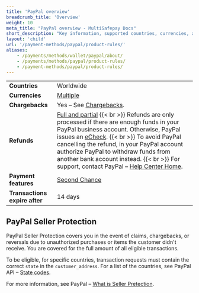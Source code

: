 ```yaml
---
title: 'PayPal overview'
breadcrumb_title: 'Overview'
weight: 10
meta_title: "PayPal overview - MultiSafepay Docs"
short_description: "Key information, supported countries, currencies, and features"
layout: 'child'
url: '/payment-methods/paypal/product-rules/'
aliases:
    - /payments/methods/wallet/paypal/about/
    - /payments/methods/paypal/product-rules/
    - /payment-methods/paypal/product-rules/
---
```


|   |   |  
|---|---|
| **Countries**  | Worldwide  | 
| **Currencies**  | [Multiple](https://developer.paypal.com/docs/payouts/reference/country-and-currency-codes/) | 
| **Chargebacks**  | Yes – See [Chargebacks](/payments/chargebacks/).  |
| **Refunds** | [Full and partial](/refunds/full-partial/) {{< br >}} Refunds are only processed if there are enough funds in your PayPal business account. Otherwise, PayPal issues an [eCheck](https://www.paypal.com/us/smarthelp/article/what-is-an-echeck-faq1082). {{< br >}} To avoid PayPal cancelling the refund, in your PayPal account authorize PayPal to withdraw funds from another bank account instead. {{< br >}} For support, contact PayPal – [Help Center Home](https://www.paypal.com/us/smarthelp/home). | 
| **Payment features** | [Second Chance](/features/second-chance/) |
| **Transactions expire after**  | 14 days | |

## PayPal Seller Protection

PayPal Seller Protection covers you in the event of claims, chargebacks, or reversals due to unauthorized purchases or items the customer didn't receive. You are covered for the full amount of all eligible transactions.

To be eligible, for specific countries, transaction requests must contain the correct `state` in the `customer_address`. For a list of the countries, see PayPal API – [State codes](https://developer.paypal.com/docs/nvp-soap-api/state-codes).

For more information, see PayPal – [What is Seller Pretection](https://www.paypal.com/cs/smarthelp/article/what-is-the-seller-protection-policy-and-what-items-aren%E2%80%99t-covered-faq1156). 



